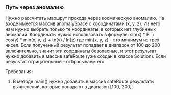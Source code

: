 
### Путь через аномалию

Нужно рассчитать маршрут прохода через космическую аномалию.
На входе имеется массив anomalySpace с координатами (x, y, z).
Из него нам нужно выбрать только те координаты, в которых нет глубинных аномалий.
Координаты нужно использовать в формуле: sin(x) * Pi + cos(y) * min(x, y, z) + tn(y) / ln(z)
где min(x, y, z) - это минимум из трех чисел.
Если полученный результат попадает в диапазон от 100 до 200 включительно, значит эти координаты безопасные,
и этот результат нужно добавить в массив safeRoute (уже создан в классе Solution).
Если результат отрицательный - отбрасываем его.


Требования:
1.	В методе main() нужно добавить в массив safeRoute результаты вычислений, которые попадают в диапазон [100, 200].
